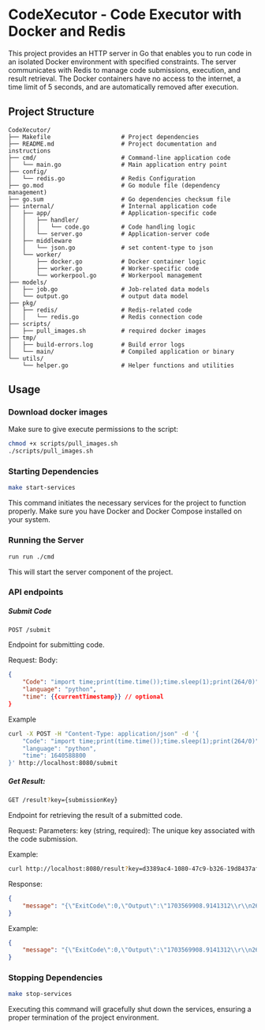 # CodeXecutor - Code Executor with Docker and Redis

This project provides an HTTP server in Go that enables you to run code in an isolated Docker environment with specified constraints. The server communicates with Redis to manage code submissions, execution, and result retrieval. The Docker containers have no access to the internet, a time limit of 5 seconds, and are automatically removed after execution.


## Project Structure
```
CodeXecutor/
├── Makefile                    # Project dependencies
├── README.md                   # Project documentation and instructions
├── cmd/                        # Command-line application code
│   └── main.go                 # Main application entry point
├── config/
│   └── redis.go                # Redis Configuration 
├── go.mod                      # Go module file (dependency management)
├── go.sum                      # Go dependencies checksum file
├── internal/                   # Internal application code
│   ├── app/                    # Application-specific code
│   │   ├── handler/
│   │   │   └── code.go         # Code handling logic
│   │   └── server.go           # Application-server code
│   ├── middleware
│   │   └── json.go             # set content-type to json
│   └── worker/
│       ├── docker.go           # Docker container logic
│       ├── worker.go           # Worker-specific code
│       └── workerpool.go       # Workerpool management
├── models/
│   ├── job.go                  # Job-related data models
│   └── output.go               # output data model
├── pkg/
│   ├── redis/                  # Redis-related code
│   │   └── redis.go            # Redis connection code
├── scripts/
│   ├── pull_images.sh          # required docker images 
├── tmp/
│   ├── build-errors.log        # Build error logs
│   └── main/                   # Compiled application or binary
└── utils/
    └── helper.go               # Helper functions and utilities
```

## Usage

### Download docker images
Make sure to give execute permissions to the script:
```bash
chmod +x scripts/pull_images.sh
./scripts/pull_images.sh
```


### Starting Dependencies
```bash
make start-services
```
This command initiates the necessary services for the project to function properly. Make sure you have Docker and Docker Compose installed on your system.


### Running the Server
```bash
run run ./cmd
```
This will start the server component of the project.


### API endpoints
##### Submit Code
```http
POST /submit
```
Endpoint for submitting code.

Request:
Body: 
```json
{
    "Code": "import time;print(time.time());time.sleep(1);print(264/0)",
    "language": "python",
    "time": {{currentTimestamp}} // optional
}
```
Example
```bash
curl -X POST -H "Content-Type: application/json" -d '{
    "Code": "import time;print(time.time());time.sleep(1);print(264/0)",
    "language": "python",
    "time": 1640588800
}' http://localhost:8080/submit
```


##### Get Result:
```bash
GET /result?key={submissionKey}
```
Endpoint for retrieving the result of a submitted code.


Request:
Parameters:
key (string, required): The unique key associated with the code submission.

Example:
```bash
curl http://localhost:8080/result?key=d3389ac4-1080-47c9-b326-19d8437afc2a
```

Response:
```json
{
    "message": "{\"ExitCode\":0,\"Output\":\"1703569908.9141312\\r\\n26.4\\r\\n\",\"Error\":null}"
}
```

Example:
```json
{
    "message": "{\"ExitCode\":0,\"Output\":\"1703569908.9141312\\r\\n26.4\\r\\n\",\"Error\":null}"
}
```

### Stopping Dependencies
```bash
make stop-services
```

Executing this command will gracefully shut down the services, ensuring a proper termination of the project environment.
